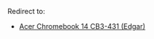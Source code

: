 Redirect to:

*   [Acer Chromebook 14 CB3-431 (Edgar)](/index.php/Acer_Chromebook_14_CB3-431_(Edgar) "Acer Chromebook 14 CB3-431 (Edgar)")